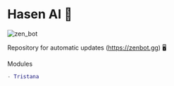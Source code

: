 # Hasen AI 🐇
![zen_bot](https://user-images.githubusercontent.com/43799893/194732053-89cffd78-b6d1-4f8d-9398-c7e5f7788e62.png)

Repository for automatic updates (https://zenbot.gg) 🖥️

Modules
```lua
- Tristana
```
